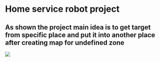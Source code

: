 # Home service robot project 
## As shown the project main idea is to get target from specific place and put it into another place after creating map for undefined zone

![](ros.gif)




